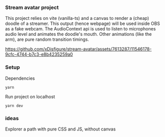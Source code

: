 ### Stream avatar project
This project relies on vite (vanilla-ts) and a canvas to render a (cheap) doodle of a streamer. This output (hence webpage) will be used inside OBS as a fake webcam. The AudioContext api is used to listen to microphones audio level and animates the doodle's mouth. Other animations (like the arm), are pure random transition timings.

https://github.com/xDisfigure/stream-avatar/assets/7613287/11546178-9cfc-4744-b7c3-e8b4235259a0

### Setup

Dependencies
```
yarn
```

Run project on localhost
```
yarn dev
```
### ideas
Explorer a path with pure CSS and JS, without canvas
